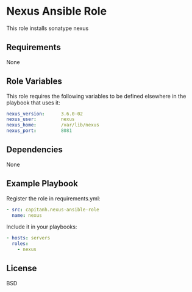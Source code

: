 Nexus Ansible Role
=========

This role installs sonatype nexus

Requirements
------------

None

Role Variables
--------------

This role requires the following variables to be defined elsewhere in the playbook that uses it:
```yaml
nexus_version:      3.6.0-02
nexus_user:         nexus
nexus_home:         /var/lib/nexus
nexus_port:         8081
```

Dependencies
------------

None

Example Playbook
----------------

Register the role in requirements.yml:
```yaml
- src: capitanh.nexus-ansible-role
  name: nexus
```
Include it in your playbooks:
```yaml
- hosts: servers
  roles:
    - nexus
```

License
-------

BSD
